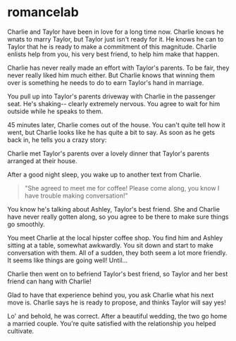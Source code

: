 # romancelab

Charlie and Taylor have been in love for a long time now. Charlie knows he
wnats to marry Taylor, but Taylor just isn't ready for it. He knows he can
to Taylor that he is ready to make a commitment of this magnitude. Charlie
enlists help from you, his very best friend, to help him make that happen.

Charlie has never really made an effort with Taylor's parents. To be fair,
they never really liked him much either. But Charlie knows that winning them
over is something he needs to do to earn Taylor's hand in marriage.

You pull up into Taylor's parents driveway with Charlie in the passenger seat.
He's shaking-- clearly extremely nervous. You agree to wait for him outside
while he speaks to them.

45 minutes later, Charlie comes out of the house. You can't quite tell how it
went, but Charlie looks like he has quite a bit to say. As soon as he gets
back in, he tells you a crazy story:

Charlie met Taylor's parents over a lovely dinner that Taylor's parents arranged at their house.

After a good night sleep, you wake up to another text from Charlie.

> "She agreed to meet me for coffee! Please come along, you know I have
> trouble making conversation!"

You know he's talking about Ashley, Taylor's best friend. She and Charlie have
never really gotten along, so you agree to be there to make sure things go
smoothly.

You meet Charlie at the local hipster coffee shop. You find him and Ashley
sitting at a table, somewhat awkwardly. You sit down and start to make
conversation with them. All of a sudden, they both seem a lot more friendly.
It seems like things are going well! Until...

Charlie then went on to befriend Taylor's best friend, so Taylor and her best friend can hang with Charlie!

Glad to have that experience behind you, you ask Charlie what his next move is.
Charlie says he is ready to propose, and thinks Taylor will say yes!

Lo' and behold, he was correct. After a beautiful wedding, the two go home
a married couple. You're quite satisfied with the relationship you helped
cultivate.

